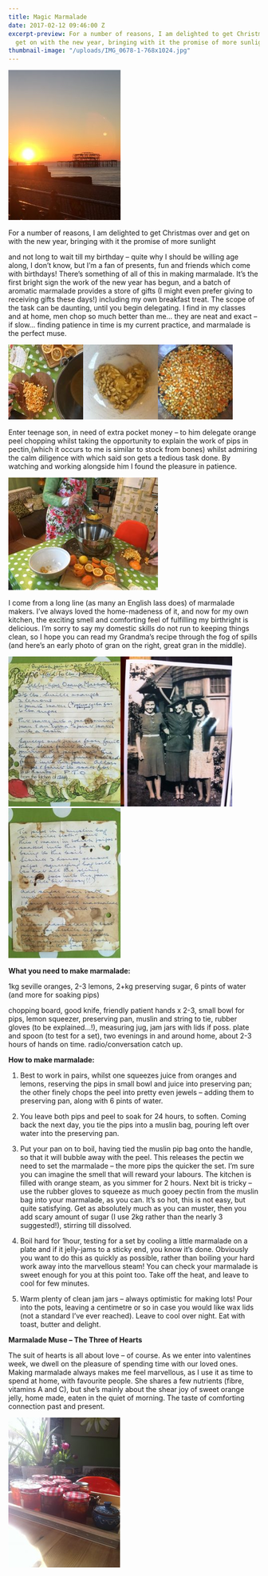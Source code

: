 ```yaml
---
title: Magic Marmalade
date: 2017-02-12 09:46:00 Z
excerpt-preview: For a number of reasons, I am delighted to get Christmas over and
  get on with the new year, bringing with it the promise of more sunlight.
thumbnail-image: "/uploads/IMG_0678-1-768x1024.jpg"
---
```


![IMG_0678-1-225x300.jpg](/uploads/IMG_0678-1-225x300.jpg)

For a number of reasons, I am delighted to get Christmas over and get on with the new year, bringing with it the promise of more sunlight

and not long to wait till my birthday – quite why I should be willing age along, I don’t know, but I’m a fan of presents, fun and friends which come with birthdays! There’s something of all of this in making marmalade. It’s the first bright sign the work of the new year has begun, and a batch of aromatic marmalade provides a store of gifts (I might even prefer giving to receiving gifts these days!) including my own breakfast treat. The scope of the task can be daunting, until you begin delegating. I find in my classes and at home, men chop so much better than me… they are neat and exact – if slow… finding patience in time is my current practice, and marmalade is the perfect muse.

![IMG_0710-300x225 (1).jpeg](/uploads/IMG_0710-300x225%20(1).jpeg)![IMG_0716-225x300 (1).jpeg](/uploads/IMG_0716-225x300%20(1).jpeg)![IMG_0715-225x300 (1).jpeg](/uploads/IMG_0715-225x300%20(1).jpeg)

Enter teenage son, in need of extra pocket money – to him delegate orange peel chopping whilst taking the opportunity to explain the work of pips in pectin,(which it occurs to me is similar to stock from bones) whilst admiring the calm diligence with which said son gets a tedious task done. By watching and working alongside him I found the pleasure in patience.

![IMG_0698-300x225.jpg](/uploads/IMG_0698-300x225.jpg)

I come from a long line (as many an English lass does) of marmalade makers. I’ve always loved the home-madeness of it, and now for my own kitchen, the exciting smell and comforting feel of fulfilling my birthright is delicious. I’m sorry to say my domestic skills do not run to keeping things clean, so I hope you can read my Grandma’s recipe through the fog of spills (and here’s an early photo of gran on the right, great gran in the middle).

![IMG_0711-225x300.jpg](/uploads/IMG_0711-225x300.jpg)![IMG_0028-224x300.jpg](/uploads/IMG_0028-224x300.jpg)![IMG_0712-225x300.jpg](/uploads/IMG_0712-225x300.jpg)

**What you need to make marmalade:**

1kg seville oranges, 2-3 lemons, 2\+kg preserving sugar, 6 pints of water (and more for soaking pips)

chopping board, good knife, friendly patient hands x 2-3, small bowl for pips, lemon squeezer, preserving pan, muslin and string to tie, rubber gloves (to be explained…!), measuring jug, jam jars with lids if poss. plate and spoon (to test for a set), two evenings in and around home, about 2-3 hours of hands on time. radio/conversation catch up.

**How to make marmalade:**

1. Best to work in pairs, whilst one squeezes juice from oranges and lemons, reserving the pips in small bowl and juice into preserving pan; the other finely chops the peel into pretty even jewels – adding them to preserving pan, along with 6 pints of water.

2. You leave both pips and peel to soak for 24 hours, to soften. Coming back the next day, you tie the pips into a muslin bag, pouring left over water into the preserving pan.

3. Put your pan on to boil, having tied the muslin pip bag onto the handle, so that it will bubble away with the peel. This releases the pectin we need to set the marmalade – the more pips the quicker the set. I’m sure you can imagine the smell that will reward your labours. The kitchen is filled with orange steam, as you simmer for 2 hours. Next bit is tricky – use the rubber gloves to squeeze as much gooey pectin from the muslin bag into your marmalade, as you can. It’s so hot, this is not easy, but quite satisfying. Get as absolutely much as you can muster, then you add scary amount of sugar (I use 2kg rather than the nearly 3 suggested!), stirring till dissolved.

4. Boil hard for 1hour, testing for a set by cooling a little marmalade on a plate and if it jelly-jams to a sticky end, you know it’s done. Obviously you want to do this as quickly as possible, rather than boiling your hard work away into the marvellous steam! You can check your marmalade is sweet enough for you at this point too. Take off the heat, and leave to cool for few minutes.

5. Warm plenty of clean jam jars – always optimistic for making lots! Pour into the pots, leaving a centimetre or so in case you would like wax lids (not a standard I’ve ever reached). Leave to cool over night. Eat with toast, butter and delight.

**Marmalade Muse – The Three of Hearts**

The suit of hearts is all about love – of course. As we enter into valentines week, we dwell on the pleasure of spending time with our loved ones. Making marmalade always makes me feel marvellous, as I use it as time to spend at home, with favourite people. She shares a few nutrients (fibre, vitamins A and C), but she’s mainly about the shear joy of sweet orange jelly, home made, eaten in the quiet of morning. The taste of comforting connection past and present.

![IMG_4576-224x300.jpg](/uploads/IMG_4576-224x300.jpg)